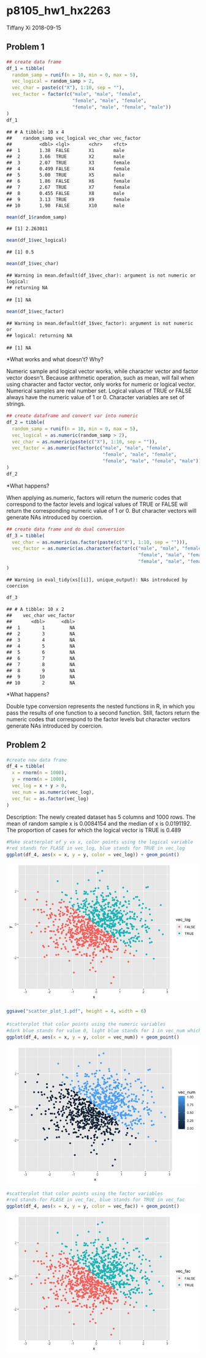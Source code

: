 p8105\_hw1\_hx2263
================
Tiffany Xi
2018-09-15

Problem 1
---------

``` r
## create data frame
df_1 = tibble(
  random_samp = runif(n = 10, min = 0, max = 5),
  vec_logical = random_samp > 2,
  vec_char = paste(c("X"), 1:10, sep = ""),
  vec_factor = factor(c("male", "male", "female", 
                        "female", "male", "female", 
                        "female", "male", "female", "male"))
)
df_1 
```

    ## # A tibble: 10 x 4
    ##    random_samp vec_logical vec_char vec_factor
    ##          <dbl> <lgl>       <chr>    <fct>     
    ##  1       1.38  FALSE       X1       male      
    ##  2       3.66  TRUE        X2       male      
    ##  3       2.07  TRUE        X3       female    
    ##  4       0.499 FALSE       X4       female    
    ##  5       5.00  TRUE        X5       male      
    ##  6       1.86  FALSE       X6       female    
    ##  7       2.67  TRUE        X7       female    
    ##  8       0.455 FALSE       X8       male      
    ##  9       3.13  TRUE        X9       female    
    ## 10       1.90  FALSE       X10      male

``` r
mean(df_1$random_samp)
```

    ## [1] 2.263011

``` r
mean(df_1$vec_logical)
```

    ## [1] 0.5

``` r
mean(df_1$vec_char)
```

    ## Warning in mean.default(df_1$vec_char): argument is not numeric or logical:
    ## returning NA

    ## [1] NA

``` r
mean(df_1$vec_factor)
```

    ## Warning in mean.default(df_1$vec_factor): argument is not numeric or
    ## logical: returning NA

    ## [1] NA

\*What works and what doesn’t? Why?

Numeric sample and logical vector works, while character vector and factor vector doesn't. Because arithmetic operation, such as mean, will fail when using character and factor vector, only works for numeric or logical vector. Numerical samples are real number set. Logical values of TRUE or FALSE always have the numeric value of 1 or 0. Character variables are set of strings.

``` r
## create dataframe and convert var into numeric
df_2 = tibble(
  random_samp = runif(n = 10, min = 0, max = 5),
  vec_logical = as.numeric(random_samp > 2),
  vec_char = as.numeric(paste(c("X"), 1:10, sep = "")),
  vec_factor = as.numeric(factor(c("male", "male", "female", 
                                   "female", "male", "female", 
                                   "female", "male", "female", "male")))
)
df_2 
```

\*What happens?

When applying as.numeric, factors will return the numeric codes that correspond to the factor levels and logical values of TRUE or FALSE will return the corresponding numeric value of 1 or 0. But character vectors will generate NAs introduced by coercion.

``` r
## create data frame and do dual conversion
df_3 = tibble(
  vec_char = as.numeric(as.factor(paste(c("X"), 1:10, sep = ""))),
  vec_factor = as.numeric(as.character(factor(c("male", "male", "female",
                                                "female", "male", "female",
                                                "female", "male", "female", "male"))))
)
```

    ## Warning in eval_tidy(xs[[i]], unique_output): NAs introduced by coercion

``` r
df_3 
```

    ## # A tibble: 10 x 2
    ##    vec_char vec_factor
    ##       <dbl>      <dbl>
    ##  1        1         NA
    ##  2        3         NA
    ##  3        4         NA
    ##  4        5         NA
    ##  5        6         NA
    ##  6        7         NA
    ##  7        8         NA
    ##  8        9         NA
    ##  9       10         NA
    ## 10        2         NA

\*What happens?

Double type conversion represents the nested functions in R, in which you pass the results of one function to a second function. Still, factors return the numeric codes that correspond to the factor levels but character vectors generate NAs introduced by coercion.

Problem 2
---------

``` r
#create new data frame
df_4 = tibble(
  x = rnorm(n = 1000),
  y = rnorm(n = 1000),
  vec_log = x + y > 0,
  vec_num = as.numeric(vec_log),
  vec_fac = as.factor(vec_log)
)
```

Description: The newly created dataset has 5 columns and 1000 rows. The mean of random sample x is 0.0084154 and the median of x is 0.0191192. The proportion of cases for which the logical vector is TRUE is 0.489

``` r
#Make scatterplot of y vs x, color points using the logical variable
#red stands for FLASE in vec_log, blue stands for TRUE in vec_log
ggplot(df_4, aes(x = x, y = y, color = vec_log)) + geom_point()
```

![](p8105_hw1_hx2263_files/figure-markdown_github/scatterplot-1.png)

``` r
ggsave("scatter_plot_1.pdf", height = 4, width = 6)

#scatterplot that color points using the numeric variables
#dark blue stands for value 0, light blue stands for 1 in vec_num which is TRUE in vec_log
ggplot(df_4, aes(x = x, y = y, color = vec_num)) + geom_point()
```

![](p8105_hw1_hx2263_files/figure-markdown_github/scatterplot-2.png)

``` r
#scatterplot that color points using the factor variables
#red stands for FLASE in vec_fac, blue stands for TRUE in vec_fac
ggplot(df_4, aes(x = x, y = y, color = vec_fac)) + geom_point()
```

![](p8105_hw1_hx2263_files/figure-markdown_github/scatterplot-3.png)
